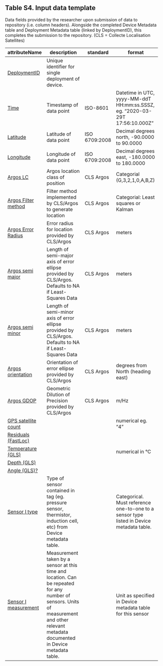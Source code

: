 ## Table S4. Input data template 

Data fields provided by the researcher upon submission of data to repository (i.e. column headers). Alongside the completed Device Metadata table and Deployment Metadata table (linked by DeploymentID), this completes the submission to the repository. (CLS = Collecte Localisation Satellites)

| attributeName | description | standard | format | 
| ------------- | ----------- | -------- | ------ |
| [DeploymentID](fields/deploymentID.md) | Unique identifier for single deployment of device. |  | |
| [Time](fields/time.md) | Timestamp of data point  | ISO-8601 | Datetime in UTC, yyyy-MM-ddT HH:mm:ss.SSSZ, eg. “2020-03-29T 17:56:10.000Z”|
| [Latitude](fields/latitude.md) | Latitude of data point | ISO 6709:2008 | Decimal degrees north, -90.0000 to 90.0000|
| [Longitude](fields/longitude.md) | Longitude of data point | ISO 6709:2008 | Decimal degrees east, -180.0000 to 180.0000|
| [Argos LC](fields/argosLC.md) | Argos location class of position | CLS Argos  | Categorial (G,3,2,1,0,A,B,Z)|
| [Argos Filter method](fields/argosFilterMethod.md) | Filter method implemented by CLS/Argos to generate location | CLS Argos  | Categorial: Least squares or Kalman|
| [Argos Error Radius](fields/argosErrorRadius.md) | Error radius for location provided by CLS/Argos | CLS Argos  | meters|
| [Argos semi major](fields/argosSemiMajor.md) | Length of semi-major axis of error ellipse provided by CLS/Argos. Defaults to NA if Least-Squares Data | CLS Argos  | meters|
| [Argos semi minor](fields/argosSemiMinor.md) | Length of semi-minor axis of error ellipse provided by CLS/Argos. Defaults to NA if Least-Squares Data | CLS Argos  | meters|
| [Argos orientation](fields/argosOrientation.md) | Orientation of error ellipse provided by CLS/Argos | CLS Argos  | degrees from North (heading east)|
| [Argos GDOP](fields/argosGDOP.md) | Geometric Dilution of Precision provided by CLS/Argos | CLS Argos  | m/Hz|
| [GPS satellite count](fields/gpsSatelliteCount.md) |  |  | numerical eg. “4”|
| [Residuals (FastLoc)](fields/residualsFastLoc.md) |  |  | |
| [Temperature (GLS)](fields/temperatureGls.md) |  |  | numerical in °C|
| [Depth (GLS)](fields/depthGls.md) |  |  | |
| [Angle (GLS)?](fields/angleGls.md) |  |  | |
| [Sensor I type](fields/sensorIType.md) | Type of sensor contained in tag (eg. pressure sensor, thermistor, induction cell, etc) from Device metadata table. |  | Categorical. Must reference one-to-one to a sensor type listed in Device metadata table.|
| [Sensor I measurement](fields/sensorIMeasurement.md) | Measurement taken by a sensor at this time and location. Can be repeated for any number of sensors. Units of measurement and other relevant metadata documented in Device metadata table. |  | Unit as specified in Device metadata table for this sensor|

